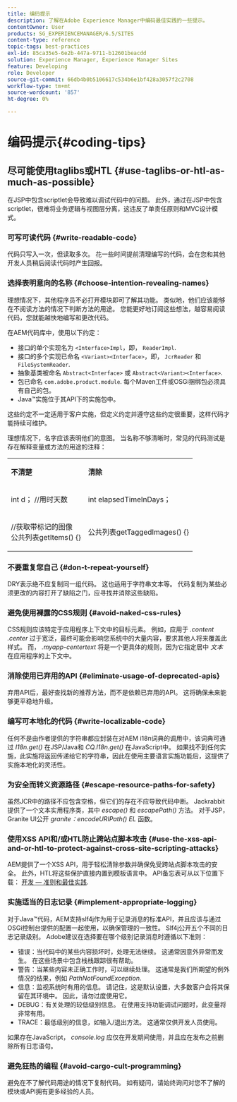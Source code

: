 ```yaml
---
title: 编码提示
description: 了解在Adobe Experience Manager中编码最佳实践的一些提示。
contentOwner: User
products: SG_EXPERIENCEMANAGER/6.5/SITES
content-type: reference
topic-tags: best-practices
exl-id: 85ca35e5-6e2b-447a-9711-b12601beacdd
solution: Experience Manager, Experience Manager Sites
feature: Developing
role: Developer
source-git-commit: 66db4b0b5106617c534b6e1bf428a3057f2c2708
workflow-type: tm+mt
source-wordcount: '857'
ht-degree: 0%

---
```


# 编码提示{#coding-tips}

## 尽可能使用taglibs或HTL {#use-taglibs-or-htl-as-much-as-possible}

在JSP中包含scriptlet会导致难以调试代码中的问题。 此外，通过在JSP中包含scriptlet，很难将业务逻辑与视图层分离，这违反了单责任原则和MVC设计模式。

### 可写可读代码 {#write-readable-code}

代码只写入一次，但读取多次。 花一些时间提前清理编写的代码，会在您和其他开发人员稍后阅读代码时产生回报。

### 选择表明意向的名称 {#choose-intention-revealing-names}

理想情况下，其他程序员不必打开模块即可了解其功能。 类似地，他们应该能够在不阅读方法的情况下判断方法的用途。 您能更好地订阅这些想法，越容易阅读代码，您就能越快地编写和更改代码。

在AEM代码库中，使用以下约定：


* 接口的单个实现名为 `<Interface>Impl`，即， `ReaderImpl`.
* 接口的多个实现已命名 `<Variant><Interface>`，即， `JcrReader` 和 `FileSystemReader`.
* 抽象基类被命名 `Abstract<Interface>` 或 `Abstract<Variant><Interface>`.
* 包已命名 `com.adobe.product.module`. 每个Maven工件或OSGi捆绑包必须具有自己的包。
* Java™实施位于其API下的实施包中。


这些约定不一定适用于客户实施，但定义约定并遵守这些约定很重要，这样代码才能持续可维护。

理想情况下，名字应该表明他们的意图。 当名称不够清晰时，常见的代码测试是存在解释变量或方法的用途的注释：

<table>
 <tbody>
  <tr>
   <td><p><strong>不清楚</strong></p> </td>
   <td><p><strong>清除</strong></p> </td>
  </tr>
  <tr>
   <td><p>int d； //用时天数</p> </td>
   <td><p>int elapsedTimeInDays；</p> </td>
  </tr>
  <tr>
   <td><p>//获取带标记的图像<br /> 公共列表getItems() {}</p> </td>
   <td><p>公共列表getTaggedImages() {}</p> </td>
  </tr>
 </tbody>
</table>

### 不要重复您自己  {#don-t-repeat-yourself}

DRY表示绝不应复制同一组代码。 这也适用于字符串文本等。 代码复制为某些必须更改的内容打开了缺陷之门，应寻找并消除这些缺陷。

### 避免使用裸露的CSS规则 {#avoid-naked-css-rules}

CSS规则应该特定于应用程序上下文中的目标元素。 例如，应用于 *.content .center* 过于宽泛，最终可能会影响您系统中的大量内容，要求其他人将来覆盖此样式。 而， *.myapp-centertext* 将是一个更具体的规则，因为它指定居中 *文本* 在应用程序的上下文中。

### 消除使用已弃用的API {#eliminate-usage-of-deprecated-apis}

弃用API后，最好查找新的推荐方法，而不是依赖已弃用的API。 这将确保未来能够更平稳地升级。

### 编写可本地化的代码 {#write-localizable-code}

任何不是由作者提供的字符串都应封装在对AEM i18n词典的调用中，该词典可通过 *I18n.get()* 在JSP/Java和 *CQ.I18n.get()* 在JavaScript中。 如果找不到任何实施，此实施将返回传递给它的字符串，因此在使用主要语言实施功能后，这提供了实施本地化的灵活性。

### 为安全而转义资源路径 {#escape-resource-paths-for-safety}

虽然JCR中的路径不应包含空格，但它们的存在不应导致代码中断。 Jackrabbit提供了一个文本实用程序类，其中 *escape()* 和 *escapePath()* 方法。 对于JSP，Granite UI公开 *granite：encodeURIPath() EL* 函数。

### 使用XSS API和/或HTL防止跨站点脚本攻击 {#use-the-xss-api-and-or-htl-to-protect-against-cross-site-scripting-attacks}

AEM提供了一个XSS API，用于轻松清除参数并确保免受跨站点脚本攻击的安全。 此外，HTL将这些保护直接内置到模板语言中。 API备忘表可从以下位置下载： [开发 — 准则和最佳实践](/help/sites-developing/dev-guidelines-bestpractices.md).

### 实施适当的日志记录 {#implement-appropriate-logging}

对于Java™代码，AEM支持slf4j作为用于记录消息的标准API，并且应该与通过OSGi控制台提供的配置一起使用，以确保管理的一致性。 Slf4j公开五个不同的日志记录级别。 Adobe建议在选择要在哪个级别记录消息时遵循以下准则：

* 错误：当代码中的某些内容损坏时，处理无法继续。 这通常因意外异常而发生。 在这些场景中包含栈栈跟踪很有帮助。
* 警告：当某些内容未正确工作时，可以继续处理。 这通常是我们所期望的例外情况的结果，例如 *PathNotFoundException*.
* 信息：监视系统时有用的信息。 请记住，这是默认设置，大多数客户会将其保留在其环境中。 因此，请勿过度使用它。
* DEBUG：有关处理的较低级别信息。 在使用支持功能调试问题时，此变量将非常有用。
* TRACE：最低级别的信息，如输入/退出方法。 这通常仅供开发人员使用。

如果存在JavaScript， *console.log* 应仅在开发期间使用，并且应在发布之前删除所有日志语句。

### 避免狂热的编程 {#avoid-cargo-cult-programming}

避免在不了解代码用途的情况下复制代码。 如有疑问，请始终询问对您不了解的模块或API拥有更多经验的人员。
